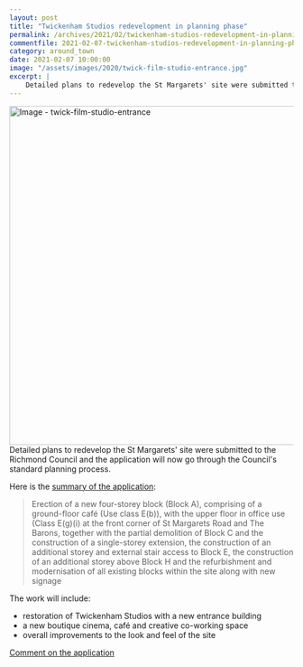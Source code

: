 ```yaml
---
layout: post
title: "Twickenham Studios redevelopment in planning phase"
permalink: /archives/2021/02/twickenham-studios-redevelopment-in-planning-phase.html
commentfile: 2021-02-07-twickenham-studios-redevelopment-in-planning-phase
category: around_town
date: 2021-02-07 10:00:00
image: "/assets/images/2020/twick-film-studio-entrance.jpg"
excerpt: |
    Detailed plans to redevelop the St Margarets' site were submitted to the Richmond Council and the application will now go through the Council's standard planning process.
---
```

<a href="/assets/images/2020/twick-film-studio-entrance.jpg" title="Click for a larger image"><img src="/assets/images/2020/twick-film-studio-entrance.jpg" width="600" alt="Image - twick-film-studio-entrance"  class="photo center"/></a>
Detailed plans to redevelop the St Margarets' site were submitted to the Richmond Council and the application will now go through the Council's standard planning process.

Here is the [summary of the application](https://www2.richmond.gov.uk/lbrplanning/Planning_CaseNo.aspx?strCASENO=21/0094/FUL):

> Erection of a new four-storey block (Block A), comprising of a ground-floor caf&#233; (Use class E(b)), with the upper floor in office use (Class E(g)(i) at the front corner of St Margarets Road and The Barons, together with the partial demolition of Block C and the construction of a single-storey extension, the construction of an additional storey and external stair access to Block E, the construction of an additional storey above Block H and the refurbishment and modernisation of all existing blocks within the site along with new signage

The work will include:

- restoration of Twickenham Studios with a new entrance building
- a new boutique cinema, caf&#233; and creative co-working space
- overall improvements to the look and feel of the site

[Comment on the application](https://richmond-self.achieveservice.com/AchieveForms/?mode=fill&consentMessage=yes&form_uri=sandbox-publish://AF-Process-71951c5c-310b-44c0-9667-4f69488dc689/AF-Stage-702afe7e-8b5d-4d6c-b578-41e038f14c7f/definition.json&process=1&process_uri=sandbox-processes://AF-Process-71951c5c-310b-44c0-9667-4f69488dc689&process_id=AF-Process-71951c5c-310b-44c0-9667-4f69488dc689&a=1&CaseRef=21/0094/FUL)

